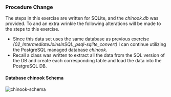 ### Procedure Change
The steps in this exercise are written for SQLite, and the *chinook.db* was provided.  To and an extra wrinkle the following alterations will be made to the steps to this exercise.

 *  Since this data set uses the same database as previous exercise *(02_IntermediateJoinsInSQL_psql-sqlite_convert)* I can continue utilizing the PostgreSQL managed database *chinook*.
 *  Recall a class was written to extract all the data from the SQL version of the DB and create each corresponding table and load the data into the PostgreSQL DB.

 #### Database chinook Schema

 ![chinook-schema](https://s3.amazonaws.com/dq-content/189/chinook-schema.svg)
